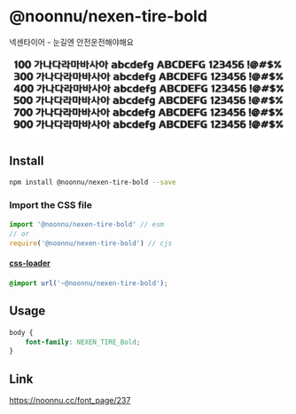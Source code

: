 # @noonnu/nexen-tire-bold

넥센타이어 - 눈길엔 안전운전해야해요

![example](./example.png)

## Install

```bash
npm install @noonnu/nexen-tire-bold --save
```

### Import the CSS file

```js
import '@noonnu/nexen-tire-bold' // esm
// or
require('@noonnu/nexen-tire-bold') // cjs
```

#### [css-loader](https://github.com/webpack-contrib/css-loader)

```css
@import url('~@noonnu/nexen-tire-bold');
```

## Usage

```css
body {
    font-family: NEXEN_TIRE_Bold;
}
```

## Link

https://noonnu.cc/font_page/237
